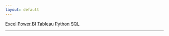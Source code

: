 ```yaml
---
layout: default
---
```


<div class="buttons">
  <a class="button" href="/excel.html">Excel</a>
  <a class="button" href="/powerbi.html">Power BI</a>
  <a class="button" href="/tableau.html">Tableau</a>
  <a class="button" href="/python.html">Python</a>
  <a class="button" href="/sql.html">SQL</a>
</div>

---





<p style="font-size:11px">
